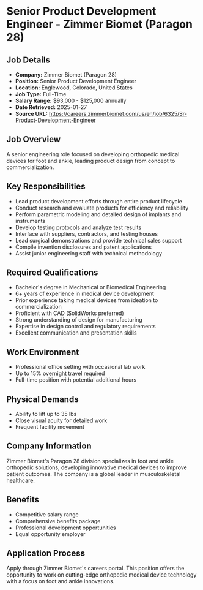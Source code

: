 # Senior Product Development Engineer - Zimmer Biomet (Paragon 28)

## Job Details
- **Company:** Zimmer Biomet (Paragon 28)
- **Position:** Senior Product Development Engineer
- **Location:** Englewood, Colorado, United States
- **Job Type:** Full-Time
- **Salary Range:** $93,000 - $125,000 annually
- **Date Retrieved:** 2025-01-27
- **Source URL:** https://careers.zimmerbiomet.com/us/en/job/6325/Sr-Product-Development-Engineer

## Job Overview
A senior engineering role focused on developing orthopedic medical devices for foot and ankle, leading product design from concept to commercialization.

## Key Responsibilities
- Lead product development efforts through entire product lifecycle
- Conduct research and evaluate products for efficiency and reliability
- Perform parametric modeling and detailed design of implants and instruments
- Develop testing protocols and analyze test results
- Interface with suppliers, contractors, and testing houses
- Lead surgical demonstrations and provide technical sales support
- Compile invention disclosures and patent applications
- Assist junior engineering staff with technical methodology

## Required Qualifications
- Bachelor's degree in Mechanical or Biomedical Engineering
- 6+ years of experience in medical device development
- Prior experience taking medical devices from ideation to commercialization
- Proficient with CAD (SolidWorks preferred)
- Strong understanding of design for manufacturing
- Expertise in design control and regulatory requirements
- Excellent communication and presentation skills

## Work Environment
- Professional office setting with occasional lab work
- Up to 15% overnight travel required
- Full-time position with potential additional hours

## Physical Demands
- Ability to lift up to 35 lbs
- Close visual acuity for detailed work
- Frequent facility movement

## Company Information
Zimmer Biomet's Paragon 28 division specializes in foot and ankle orthopedic solutions, developing innovative medical devices to improve patient outcomes. The company is a global leader in musculoskeletal healthcare.

## Benefits
- Competitive salary range
- Comprehensive benefits package
- Professional development opportunities
- Equal opportunity employer

## Application Process
Apply through Zimmer Biomet's careers portal. This position offers the opportunity to work on cutting-edge orthopedic medical device technology with a focus on foot and ankle innovations.